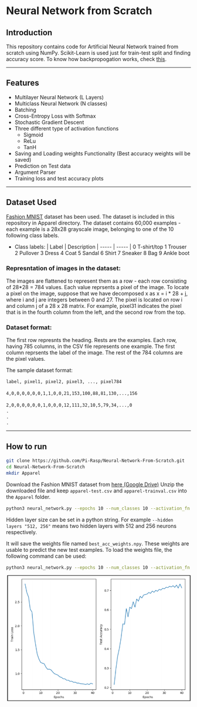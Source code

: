 # Neural Network from Scratch

## Introduction
This repository contains code for Artificial Neural Network trained from scratch using NumPy. Scikit-Learn is used just for train-test split and finding accuracy score. To know how backpropogation works, check [this](https://youtu.be/tIeHLnjs5U8).

---
## Features
- Multilayer Neural Network (L Layers) 
- Multiclass Neural Network (N classes)
- Batching
- Cross-Entropy Loss with Softmax
- Stochastic Gradient Descent
- Three different type of activation functions
    * Sigmoid
    * ReLu
    * TanH
- Saving and Loading weights Functionality (Best accuracy weights will be saved)
- Prediction on Test data
- Argument Parser
- Training loss and test accuracy plots
---

## Dataset Used
[Fashion MNIST](https://github.com/zalandoresearch/fashion-mnist) dataset has been used. The dataset is included in this repository in Apparel directory.
The dataset contains 60,000 examples - each example is a 28x28 grayscale image, belonging to one of the 10 following class labels.
-    Class labels:
        | Label | Description
        | ----- | ----- |
            0 	T-shirt/top
            1	Trouser
            2	Pullover
            3	Dress
            4	Coat
            5	Sandal
            6	Shirt
            7	Sneaker
            8	Bag
            9	Ankle boot

### Represntation of images in the dataset:
The images are flattened to represent them as a row - each row consisting of 28*28 = 784 values. Each value reprsents a pixel of the image. To locate a pixel on the image, suppose that we have decomposed x as x = i * 28 + j, where i and j are integers between 0 and 27. The pixel is located on row i and column j of a 28 x 28 matrix. For example, pixel31 indicates the pixel that is in the fourth column from the left, and the second row from the top.

### Dataset format:
The first row represnts the heading. Rests are the examples.
Each row, having 785 columns, in the CSV file represents one example. The first column reprsents the label of the image. The rest of the 784 columns are the pixel values.
        
The sample dataset format:
```
label, pixel1, pixel2, pixel3, ..., pixel784

4,0,0,0,0,0,0,1,1,0,0,21,153,100,88,81,130,...,156

2,0,0,0,0,0,0,1,0,0,0,12,111,32,10,5,79,34,...,0
.
.
.
```
---
## How to run
```bash
git clone https://github.com/Pi-Rasp/Neural-Network-From-Scratch.git
cd Neural-Network-From-Scratch
mkdir Apparel
```

Download the Fashion MNIST dataset from [here (Google Drive)](https://drive.google.com/drive/folders/17qjjivM3rdCoxB9VHqC9qifbRMETDe2x?usp=share_link)
Unzip the downloaded file and keep ```apparel-test.csv``` and ```apparel-trainval.csv``` into the ```Apparel``` folder.

```bash
python3 neural_network.py --epochs 10 --num_classes 10 --activation_fn relu --hidden_layers "100"
```
Hidden layer size can be set in a python string. For example ```--hidden layers "512, 256"``` means two hidden layers with 512 and 256 neurons respectively.

It will save the weights file named ```best_acc_weights.npy```. These weights are usable to predict the new test examples.
To load the weights file, the following command can be used:
```bash
python3 neural_network.py --epochs 10 --num_classes 10 --activation_fn relu --hidden_layers "100" --weights best_acc_weights.npy
```
![Loss and Accuracy Plot](Images/loss_graph.png)
